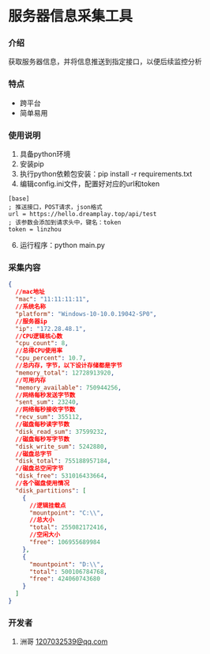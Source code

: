 # 服务器信息采集工具

### 介绍

获取服务器信息，并将信息推送到指定接口，以便后续监控分析

### 特点

- 跨平台
- 简单易用

### 使用说明

1. 具备python环境
2. 安装pip
3. 执行python依赖包安装：pip install -r requirements.txt
4. 编辑config.ini文件，配置好对应的url和token

```
[base]
; 推送接口，POST请求，json格式
url = https://hello.dreamplay.top/api/test
; 该参数会添加到请求头中，键名：token
token = linzhou
```

6. 运行程序：python main.py

### 采集内容

```json
{
  //mac地址
  "mac": "11:11:11:11",
  //系统名称
  "platform": "Windows-10-10.0.19042-SP0",
  //服务器ip
  "ip": "172.28.48.1",
  //CPU逻辑核心数
  "cpu_count": 8,
  //总得CPU使用率
  "cpu_percent": 10.7,
  //总内存，字节，以下设计存储都是字节
  "memory_total": 12728913920,
  //可用内存
  "memory_available": 750944256,
  //网络每秒发送字节数
  "sent_sum": 23240,
  //网络每秒接收字节数
  "recv_sum": 355112,
  //磁盘每秒读字节数
  "disk_read_sum": 37599232,
  //磁盘每秒写字节数
  "disk_write_sum": 5242880,
  //磁盘总字节
  "disk_total": 755188957184,
  //磁盘总空闲字节
  "disk_free": 531016433664,
  //各个磁盘使用情况
  "disk_partitions": [
    {
      //逻辑挂载点
      "mountpoint": "C:\\",
      //总大小
      "total": 255082172416,
      //空闲大小
      "free": 106955689984
    },
    {
      "mountpoint": "D:\\",
      "total": 500106784768,
      "free": 424060743680
    }
  ]
}
```

### 开发者

1. 洲哥 <1207032539@qq.com>
